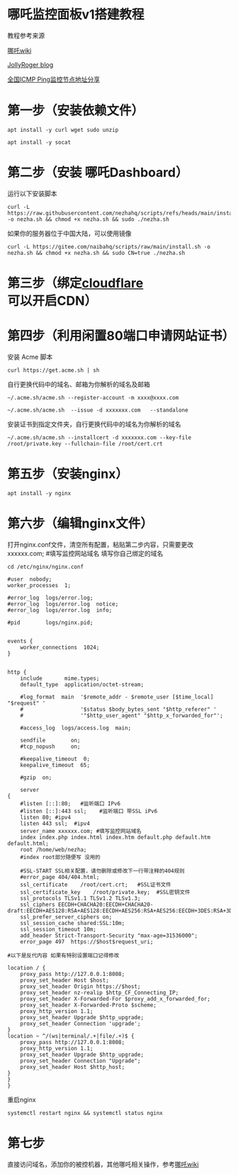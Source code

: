 # 哪吒监控面板v1搭建教程

教程参考来源

[哪吒wiki](https://github.com/Chasing66)

[JollyRoger blog](https://jollyroger.top/sites/320.html)

[全国ICMP Ping监控节点地址分享](https://www.nodeseek.com/post-82748-1)

# 第一步（安装依赖文件）
```
apt install -y curl wget sudo unzip
```
```
apt install -y socat
```

# 第二步（安装 哪吒Dashboard）
运行以下安装脚本
```
curl -L https://raw.githubusercontent.com/nezhahq/scripts/refs/heads/main/install.sh -o nezha.sh && chmod +x nezha.sh && sudo ./nezha.sh
```
如果你的服务器位于中国大陆，可以使用镜像
```
curl -L https://gitee.com/naibahq/scripts/raw/main/install.sh -o nezha.sh && chmod +x nezha.sh && sudo CN=true ./nezha.sh
```
# 第三步（绑定[cloudflare](https://cloudflare.com)可以开启CDN）
# 第四步（利用闲置80端口申请网站证书）

安装 Acme 脚本
```
curl https://get.acme.sh | sh
```
自行更换代码中的域名、邮箱为你解析的域名及邮箱
```
~/.acme.sh/acme.sh --register-account -m xxxx@xxxx.com
```
```
~/.acme.sh/acme.sh  --issue -d xxxxxxx.com   --standalone
```
安装证书到指定文件夹，自行更换代码中的域名为你解析的域名
```
~/.acme.sh/acme.sh --installcert -d xxxxxxx.com --key-file /root/private.key --fullchain-file /root/cert.crt
```

# 第五步（安装nginx）
```
apt install -y nginx
```
# 第六步（编辑nginx文件）
打开nginx.conf文件，清空所有配置，粘贴第二步内容，只需要更改 xxxxxx.com; #填写监控网站域名 填写你自己绑定的域名
```
cd /etc/nginx/nginx.conf
```
```
#user  nobody;
worker_processes  1;

#error_log  logs/error.log;
#error_log  logs/error.log  notice;
#error_log  logs/error.log  info;

#pid        logs/nginx.pid;


events {
    worker_connections  1024;
}


http {
    include       mime.types;
    default_type  application/octet-stream;

    #log_format  main  '$remote_addr - $remote_user [$time_local] "$request" '
    #                  '$status $body_bytes_sent "$http_referer" '
    #                  '"$http_user_agent" "$http_x_forwarded_for"';

    #access_log  logs/access.log  main;

    sendfile        on;
    #tcp_nopush     on;

    #keepalive_timeout  0;
    keepalive_timeout  65;

    #gzip  on;

    server
{
    #listen [::]:80;   #监听端口 IPv6
    #listen [::]:443 ssl;    #监听端口 带SSL iPv6
    listen 80; #ipv4
    listen 443 ssl;  #ipv4
    server_name xxxxxx.com; #填写监控网站域名
    index index.php index.html index.htm default.php default.htm default.html;
    root /home/web/nezha;
    #index root部分随便写 没用的
    
    #SSL-START SSL相关配置，请勿删除或修改下一行带注释的404规则
    #error_page 404/404.html;
    ssl_certificate    /root/cert.crt;   #SSL证书文件
    ssl_certificate_key    /root/private.key;  #SSL密钥文件
    ssl_protocols TLSv1.1 TLSv1.2 TLSv1.3;
    ssl_ciphers EECDH+CHACHA20:EECDH+CHACHA20-draft:EECDH+AES128:RSA+AES128:EECDH+AES256:RSA+AES256:EECDH+3DES:RSA+3DES:!MD5;
    ssl_prefer_server_ciphers on;
    ssl_session_cache shared:SSL:10m;
    ssl_session_timeout 10m;
    add_header Strict-Transport-Security "max-age=31536000";
    error_page 497  https://$host$request_uri;
 
#以下是反代内容 如果有特别设置端口记得修改 
   
location / {
    proxy_pass http://127.0.0.1:8008;
    proxy_set_header Host $host;
    proxy_set_header Origin https://$host;
    proxy_set_header nz-realip $http_CF_Connecting_IP;
    proxy_set_header X-Forwarded-For $proxy_add_x_forwarded_for;
    proxy_set_header X-Forwarded-Proto $scheme;
    proxy_http_version 1.1;
    proxy_set_header Upgrade $http_upgrade;
    proxy_set_header Connection 'upgrade';
}
location ~ ^/(ws|terminal/.+|file/.+)$ {
    proxy_pass http://127.0.0.1:8008;
    proxy_http_version 1.1;
    proxy_set_header Upgrade $http_upgrade;
    proxy_set_header Connection "Upgrade";
    proxy_set_header Host $http_host;
}
}
}
```
重启nginx
```
systemctl restart nginx && systemctl status nginx
```
# 第七步
直接访问域名，添加你的被控机器，其他哪吒相关操作，参考[哪吒wiki](https://github.com/Chasing66)
